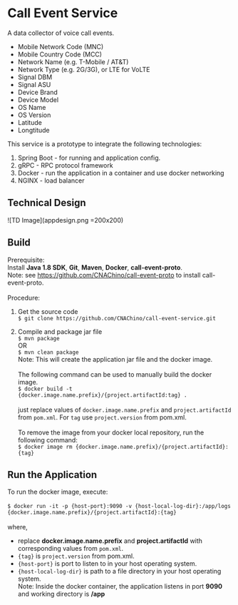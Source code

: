 # Call Event Service

A data collector of voice call events.  

* Mobile Network Code (MNC) 
* Mobile Country Code (MCC) 
* Network Name (e.g. T-Mobile / AT&T)
* Network Type (e.g. 2G/3G), or LTE for VoLTE
* Signal DBM
* Signal ASU
* Device Brand
* Device Model
* OS Name
* OS Version
* Latitude
* Longtitude

This service is a prototype to integrate the following technologies:
1. Spring Boot - for running and application config.
2. gRPC - RPC protocol framework 
3. Docker - run the application in a container and use docker networking
4. NGINX - load balancer 
 
## Technical Design

![TD Image](appdesign.png =200x200)

## Build
Prerequisite:\
Install **Java 1.8 SDK**, **Git**, **Maven**, **Docker**, **call-event-proto**.\
Note:  see https://github.com/CNAChino/call-event-proto to install call-event-proto.\
&nbsp;\
Procedure:
1.  Get the source code\
`$ git clone https://github.com/CNAChino/call-event-service.git`

2.  Compile and package jar file\
`$ mvn package`\
OR\
`$ mvn clean package`\
Note:  This will create the application jar file and the docker image.\
&nbsp;\
The following command can be used to manually build the docker image.\
`$ docker build -t {docker.image.name.prefix}/{project.artifactId:tag} .`\
&nbsp;\
just replace values of `docker.image.name.prefix` and `project.artifactId` from `pom.xml`.  For `tag` use `project.version` from pom.xml.\
&nbsp;\
To remove the image from your docker local repository, run the following command:\
`$ docker image rm {docker.image.name.prefix}/{project.artifactId}:{tag}`


## Run the Application

To run the docker image, execute:\
&nbsp;\
`$ docker run -it -p {host-port}:9090 -v {host-local-log-dir}:/app/logs {docker.image.name.prefix}/{project.artifactId}:{tag}`\
&nbsp;\
where,
* replace **docker.image.name.prefix** and **project.artifactId** with corresponding values from `pom.xml`.
* `{tag}` is `project.version` from pom.xml.
* `{host-port}` is port to listen to in your host operating system.
* `{host-local-log-dir}` is path to a file directory in your host operating system.
&nbsp;\
Note:  Inside the docker container,  the application listens in port **9090** and working directory is **/app**